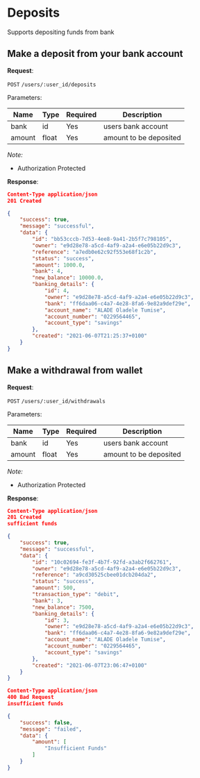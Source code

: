# Deposits
Supports depositing funds from bank

## Make a deposit from your bank account

**Request**:

`POST` `/users/:user_id/deposits`

Parameters:

Name       | Type   | Required | Description
-----------|--------|----------|------------
bank       | id     | Yes      | users bank account
amount     | float  | Yes      | amount to be deposited


*Note:*

- Authorization Protected

**Response**:

```json
Content-Type application/json
201 Created

{
    "success": true,
    "message": "successful",
    "data": {
        "id": "bb53cccb-7d53-4ee8-9a41-2b5f7c798105",
        "owner": "e9d28e78-a5cd-4af9-a2a4-e6e05b22d9c3",
        "reference": "a7edb0e62c92f553e68f1c2b",
        "status": "success",
        "amount": 1000.0,
        "bank": 4,
        "new_balance": 10000.0,
        "banking_details": {
            "id": 4,
            "owner": "e9d28e78-a5cd-4af9-a2a4-e6e05b22d9c3",
            "bank": "ff6daa06-c4a7-4e28-8fa6-9e82a9def29e",
            "account_name": "ALADE Oladele Tumise",
            "account_number": "0229564465",
            "account_type": "savings"
        },
        "created": "2021-06-07T21:25:37+0100"
    }
}
```

## Make a withdrawal from wallet

**Request**:

`POST` `/users/:user_id/withdrawals`

Parameters:

Name       | Type   | Required | Description
-----------|--------|----------|------------
bank       | id     | Yes      | users bank account
amount     | float  | Yes      | amount to be deposited


*Note:*

- Authorization Protected

**Response**:

```json
Content-Type application/json
201 Created
sufficient funds

{
    "success": true,
    "message": "successful",
    "data": {
        "id": "10c02694-fe3f-4b7f-92fd-a3ab2f662761",
        "owner": "e9d28e78-a5cd-4af9-a2a4-e6e05b22d9c3",
        "reference": "a9cd30525cbee01dcb204da2",
        "status": "success",
        "amount": 500,
        "transaction_type": "debit",
        "bank": 3,
        "new_balance": 7500,
        "banking_details": {
            "id": 3,
            "owner": "e9d28e78-a5cd-4af9-a2a4-e6e05b22d9c3",
            "bank": "ff6daa06-c4a7-4e28-8fa6-9e82a9def29e",
            "account_name": "ALADE Oladele Tumise",
            "account_number": "0229564465",
            "account_type": "savings"
        },
        "created": "2021-06-07T23:06:47+0100"
    }
}
```

```json
Content-Type application/json
400 Bad Request
insufficient funds

{
    "success": false,
    "message": "failed",
    "data": {
        "amount": [
            "Insufficient Funds"
        ]
    }
}
```